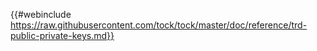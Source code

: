 {{#webinclude https://raw.githubusercontent.com/tock/tock/master/doc/reference/trd-public-private-keys.md}}
